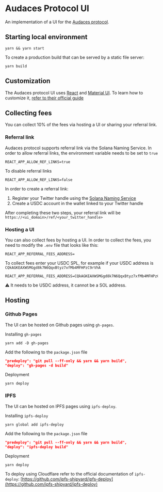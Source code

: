 # Audaces Protocol UI

An implementation of a UI for the [Audaces protocol](https://github.com/AudacesFoundation/audaces-perps).

## Starting local environment

```
yarn && yarn start
```

To create a production build that can be served by a static file server:

```
yarn build
```

## Customization

The Audaces protocol UI uses [React](https://reactjs.org/) and [Material UI](https://material-ui.com/). To learn how to customize it, [refer to their official guide](https://material-ui.com/customization/theming/)

## Collecting fees

You can collect 10% of the fees via hosting a UI or sharing your referral link.

### Referral link

Audaces protocol supports referral link via the Solana Naming Service. In order to allow referral links, the environment variable needs to be set to `true`

```
REACT_APP_ALLOW_REF_LINKS=true
```

To disable referral links

```
REACT_APP_ALLOW_REF_LINKS=false
```

In order to create a referral link:

1. Register your Twitter handle using the [Solana Naming Service](https://naming.bonfida.com/#/)
2. Create a USDC account in the wallet linked to your Twitter handle

After completing these two steps, your referral link will be `https://<ui_domain>/ref/<your_twitter_handle>`

### Hosting a UI

You can also collect fees by hosting a UI. In order to collect the fees, you need to modify the `.env` file that looks like this:

```
REACT_APP_REFERRAL_FEES_ADDRESS=
```

To collect fees enter your USDC SPL, for example if your USDC address is `CQkAGKEAXWSMGgd8k7N6QqxBtyz7xfMb4MFHPzC9rVhA`

```
REACT_APP_REFERRAL_FEES_ADDRESS=CQkAGKEAXWSMGgd8k7N6QqxBtyz7xfMb4MFHPzC9rVhA
```

⚠️ It needs to be USDC address, it cannot be a SOL address.

## Hosting

### Github Pages

The UI can be hosted on Github pages using `gh-pages`.

Installing `gh-pages`

```
yarn add -D gh-pages
```

Add the following to the `package.json` file

```json
"predeploy": "git pull --ff-only && yarn && yarn build",
"deploy": "gh-pages -d build"
```

Deployment

```
yarn deploy
```

### IPFS

The UI can be hosted on IPFS pages using `ipfs-deploy`.

Installing `ipfs-deploy`

```
yarn global add ipfs-deploy
```

Add the following to the `package.json` file

```json
"predeploy": "git pull --ff-only && yarn && yarn build",
"deploy": "ipfs-deploy build"
```

Deployment

```
yarn deploy
```

To deploy using Cloudflare refer to the official documentation of `ipfs-deploy`: [https://github.com/ipfs-shipyard/ipfs-deploy](https://github.com/ipfs-shipyard/ipfs-deploy)
